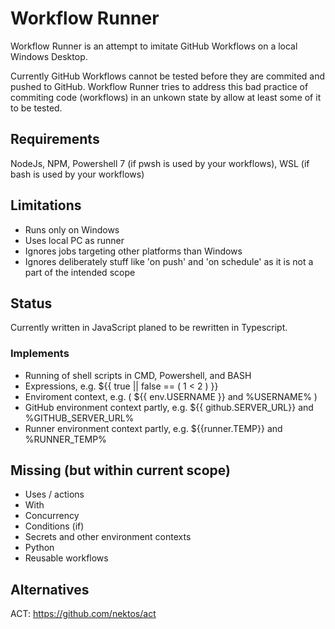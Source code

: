 # Workflow Runner
Workflow Runner is an attempt to imitate GitHub Workflows on a local Windows Desktop.

Currently GitHub Workflows cannot be tested before they are commited and pushed to GitHub.
Workflow Runner tries to address this bad practice of commiting code (workflows) in an unkown state by allow at least some of it to be tested.

## Requirements
NodeJs, NPM, Powershell 7 (if pwsh is used by your workflows), WSL (if bash is used by your workflows)

## Limitations
- Runs only on Windows
- Uses local PC as runner
- Ignores jobs targeting other platforms than Windows
- Ignores deliberately stuff like 'on push' and 'on schedule' as it is not a part of the intended scope

## Status
Currently written in JavaScript planed to be rewritten in Typescript.

### Implements
- Running of shell scripts in CMD, Powershell, and BASH
- Expressions, e.g. ${{ true || false == ( 1 < 2 ) }}
- Enviroment context, e.g. ( ${{ env.USERNAME }} and %USERNAME% )
- GitHub environment context partly, e.g. ${{ github.SERVER_URL}} and %GITHUB_SERVER_URL% 
- Runner environment context partly, e.g. ${{runner.TEMP}} and %RUNNER_TEMP% 

## Missing (but within current scope)
- Uses / actions
- With
- Concurrency
- Conditions (if)
- Secrets and other environment contexts
- Python
- Reusable workflows

## Alternatives
ACT: https://github.com/nektos/act
